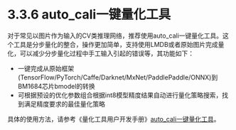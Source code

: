 # 3.3.6 auto\_cali一键量化工具

对于常见以图片作为输入的CV类推理网络，推荐使用auto\_cali一键量化工具。这个工具是分步量化的整合，操作更加简单，支持使用LMDB或者原始图片完成量化，可以减少分步量化过程中手工输入引起的错误等，其功能如下：

* 一键完成从原始框架(TensorFlow/PyTorch/Caffe/Darknet/MxNet/PaddlePaddle/ONNX)到BM1684芯片bmodel的转换
* 可根据预设的优化参数组合根据int8模型精度结果自动进行量化策略搜索，找到满足精度要求的最佳量化策略

具体的使用方法，请参考《量化工具用户开发手册》[auto\_cali一键量化工具](https://doc.sophgo.com/docs/3.0.0/docs\_latest\_release/calibration-tools/html/module/chapter4.html#auto-cali)。

